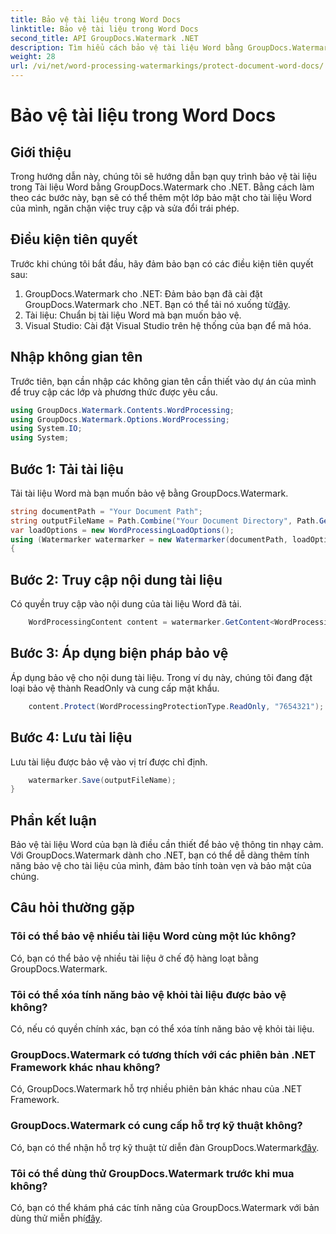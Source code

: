 ```yaml
---
title: Bảo vệ tài liệu trong Word Docs
linktitle: Bảo vệ tài liệu trong Word Docs
second_title: API GroupDocs.Watermark .NET
description: Tìm hiểu cách bảo vệ tài liệu Word bằng GroupDocs.Watermark cho .NET. Hãy làm theo hướng dẫn từng bước của chúng tôi để dễ dàng tăng cường bảo mật cho tài liệu của bạn.
weight: 28
url: /vi/net/word-processing-watermarkings/protect-document-word-docs/
---
```


# Bảo vệ tài liệu trong Word Docs

## Giới thiệu
Trong hướng dẫn này, chúng tôi sẽ hướng dẫn bạn quy trình bảo vệ tài liệu trong Tài liệu Word bằng GroupDocs.Watermark cho .NET. Bằng cách làm theo các bước này, bạn sẽ có thể thêm một lớp bảo mật cho tài liệu Word của mình, ngăn chặn việc truy cập và sửa đổi trái phép.
## Điều kiện tiên quyết
Trước khi chúng tôi bắt đầu, hãy đảm bảo bạn có các điều kiện tiên quyết sau:
1.  GroupDocs.Watermark cho .NET: Đảm bảo bạn đã cài đặt GroupDocs.Watermark cho .NET. Bạn có thể tải nó xuống từ[đây](https://releases.groupdocs.com/Watermark/net/).
2. Tài liệu: Chuẩn bị tài liệu Word mà bạn muốn bảo vệ.
3. Visual Studio: Cài đặt Visual Studio trên hệ thống của bạn để mã hóa.

## Nhập không gian tên
Trước tiên, bạn cần nhập các không gian tên cần thiết vào dự án của mình để truy cập các lớp và phương thức được yêu cầu.
```csharp
using GroupDocs.Watermark.Contents.WordProcessing;
using GroupDocs.Watermark.Options.WordProcessing;
using System.IO;
using System;
```
## Bước 1: Tải tài liệu
Tải tài liệu Word mà bạn muốn bảo vệ bằng GroupDocs.Watermark.
```csharp
string documentPath = "Your Document Path";
string outputFileName = Path.Combine("Your Document Directory", Path.GetFileName(documentPath));
var loadOptions = new WordProcessingLoadOptions();
using (Watermarker watermarker = new Watermarker(documentPath, loadOptions))
{
```
## Bước 2: Truy cập nội dung tài liệu
Có quyền truy cập vào nội dung của tài liệu Word đã tải.
```csharp
    WordProcessingContent content = watermarker.GetContent<WordProcessingContent>();
```
## Bước 3: Áp dụng biện pháp bảo vệ
Áp dụng bảo vệ cho nội dung tài liệu. Trong ví dụ này, chúng tôi đang đặt loại bảo vệ thành ReadOnly và cung cấp mật khẩu.
```csharp
    content.Protect(WordProcessingProtectionType.ReadOnly, "7654321");
```
## Bước 4: Lưu tài liệu
Lưu tài liệu được bảo vệ vào vị trí được chỉ định.
```csharp
    watermarker.Save(outputFileName);
}
```

## Phần kết luận
Bảo vệ tài liệu Word của bạn là điều cần thiết để bảo vệ thông tin nhạy cảm. Với GroupDocs.Watermark dành cho .NET, bạn có thể dễ dàng thêm tính năng bảo vệ cho tài liệu của mình, đảm bảo tính toàn vẹn và bảo mật của chúng.
## Câu hỏi thường gặp
### Tôi có thể bảo vệ nhiều tài liệu Word cùng một lúc không?
Có, bạn có thể bảo vệ nhiều tài liệu ở chế độ hàng loạt bằng GroupDocs.Watermark.
### Tôi có thể xóa tính năng bảo vệ khỏi tài liệu được bảo vệ không?
Có, nếu có quyền chính xác, bạn có thể xóa tính năng bảo vệ khỏi tài liệu.
### GroupDocs.Watermark có tương thích với các phiên bản .NET Framework khác nhau không?
Có, GroupDocs.Watermark hỗ trợ nhiều phiên bản khác nhau của .NET Framework.
### GroupDocs.Watermark có cung cấp hỗ trợ kỹ thuật không?
 Có, bạn có thể nhận hỗ trợ kỹ thuật từ diễn đàn GroupDocs.Watermark[đây](https://forum.groupdocs.com/c/watermark/19).
### Tôi có thể dùng thử GroupDocs.Watermark trước khi mua không?
 Có, bạn có thể khám phá các tính năng của GroupDocs.Watermark với bản dùng thử miễn phí[đây](https://releases.groupdocs.com/).
